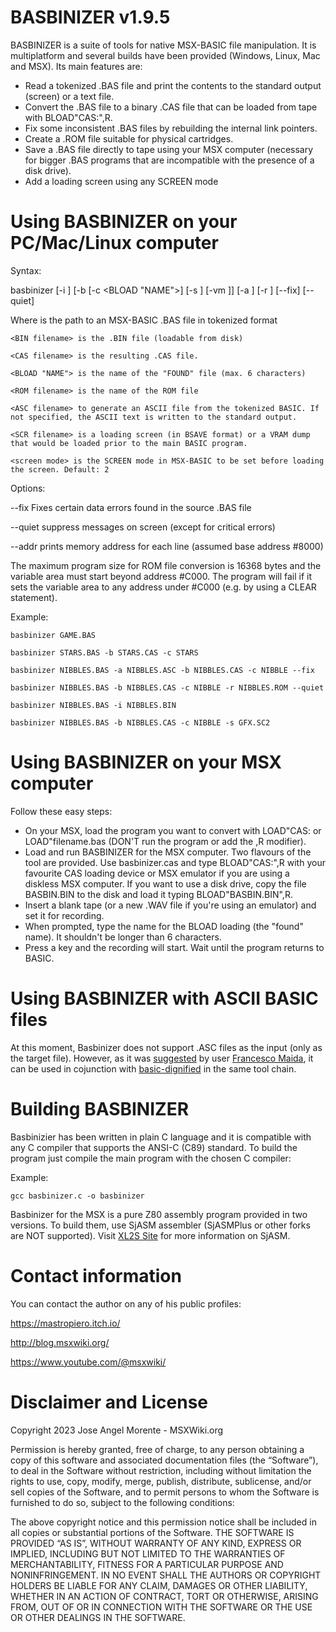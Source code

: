 BASBINIZER v1.9.5
=================

BASBINIZER is a suite of tools for native MSX-BASIC file manipulation. It is multiplatform and several builds have been provided (Windows, Linux, Mac and MSX).
Its main features are:

* Read a tokenized .BAS file and print the contents to the standard output (screen) or a text file.
* Convert the .BAS file to a binary .CAS file that can be loaded from tape with BLOAD"CAS:",R.
* Fix some inconsistent .BAS files by rebuilding the internal link pointers.
* Create a .ROM file suitable for physical cartridges.
* Save a .BAS file directly to tape using your MSX computer (necessary for bigger .BAS programs that are incompatible with the presence of a disk drive).
* Add a loading screen using any SCREEN mode


Using BASBINIZER on your PC/Mac/Linux computer
==============================================

Syntax:

basbinizer <inputfile> [-i <BIN filename>] [-b <CAS filename> [-c <BLOAD "NAME">] [-s <SCR loadfile>] [-vm <screen mode>]] [-a <ASC filename>] [-r <ROM filename>] [--fix] [--quiet]

Where
    <inputfile> is the path to an MSX-BASIC .BAS file in tokenized format

    <BIN filename> is the .BIN file (loadable from disk)

    <CAS filename> is the resulting .CAS file.

    <BLOAD "NAME"> is the name of the "FOUND" file (max. 6 characters)

    <ROM filename> is the name of the ROM file

    <ASC filename> to generate an ASCII file from the tokenized BASIC. If not specified, the ASCII text is written to the standard output.

    <SCR filename> is a loading screen (in BSAVE format) or a VRAM dump that would be loaded prior to the main BASIC program.

    <screen mode> is the SCREEN mode in MSX-BASIC to be set before loading the screen. Default: 2


Options:

--fix       Fixes certain data errors found in the source .BAS file

--quiet     suppress messages on screen (except for critical errors)

--addr      prints memory address for each line (assumed base address #8000)


The maximum program size for ROM file conversion is 16368 bytes and the variable area must start beyond address #C000. The program will fail if it sets the variable area to any address under #C000 (e.g. by using a CLEAR statement).

Example:

    basbinizer GAME.BAS

    basbinizer STARS.BAS -b STARS.CAS -c STARS
    
    basbinizer NIBBLES.BAS -a NIBBLES.ASC -b NIBBLES.CAS -c NIBBLE --fix

    basbinizer NIBBLES.BAS -b NIBBLES.CAS -c NIBBLE -r NIBBLES.ROM --quiet

    basbinizer NIBBLES.BAS -i NIBBLES.BIN

    basbinizer NIBBLES.BAS -b NIBBLES.CAS -c NIBBLE -s GFX.SC2
   

Using BASBINIZER on your MSX computer
=====================================

Follow these easy steps:

* On your MSX, load the program you want to convert with LOAD"CAS: or LOAD"filename.bas  (DON'T run the program or add the ,R modifier).
* Load and run BASBINIZER for the MSX computer. Two flavours of the tool are provided. Use basbinizer.cas and type BLOAD"CAS:",R with your favourite CAS loading device or MSX emulator if you are using a diskless MSX computer. If you want to use a disk drive, copy the file BASBIN.BIN to the disk and load it typing BLOAD"BASBIN.BIN",R.
* Insert a blank tape (or a new .WAV file if you're using an emulator) and set it for recording. 
* When prompted, type the name for the BLOAD loading (the "found" name). It shouldn't be longer than 6 characters.
* Press a key and the recording will start. Wait until the program returns to BASIC.


Using BASBINIZER with ASCII BASIC files
=======================================

At this moment, Basbinizer does not support .ASC files as the input (only as the target file). However, as it was [suggested](https://github.com/Colpocorto/basbinizer/issues/1#issuecomment-1779204571) by user [Francesco Maida](https://github.com/fmaida), it can be used in cojunction with [basic-dignified](https://github.com/farique1/basic-dignified) in the same tool chain.


Building BASBINIZER
===================

Basbinizier has been written in plain C language and it is compatible with any C compiler that supports the ANSI-C (C89) standard. To build the program just compile the main program with the chosen C compiler:

Example:

    gcc basbinizer.c -o basbinizer

Basbinizer for the MSX is a pure Z80 assembly program provided in two versions. To build them, use SjASM assembler (SjASMPlus or other forks are NOT supported). Visit [XL2S Site](https://www.xl2s.tk) for more information on SjASM.


Contact information
===================

You can contact the author on any of his public profiles:

https://mastropiero.itch.io/

http://blog.msxwiki.org/

https://www.youtube.com/@msxwiki/


Disclaimer and License
======================

Copyright 2023 Jose Angel Morente - MSXWiki.org

Permission is hereby granted, free of charge, to any person obtaining a copy of
this software and associated documentation files (the “Software”), to deal in
the Software without restriction, including without limitation the rights to
use, copy, modify, merge, publish, distribute, sublicense, and/or sell copies
of the Software, and to permit persons to whom the Software is furnished to do
so, subject to the following conditions:

The above copyright notice and this permission notice shall be included in all
copies or substantial portions of the Software.
THE SOFTWARE IS PROVIDED “AS IS”, WITHOUT WARRANTY OF ANY KIND, EXPRESS OR
IMPLIED, INCLUDING BUT NOT LIMITED TO THE WARRANTIES OF MERCHANTABILITY,
FITNESS FOR A PARTICULAR PURPOSE AND NONINFRINGEMENT. IN NO EVENT SHALL THE
AUTHORS OR COPYRIGHT HOLDERS BE LIABLE FOR ANY CLAIM, DAMAGES OR OTHER
LIABILITY, WHETHER IN AN ACTION OF CONTRACT, TORT OR OTHERWISE, ARISING FROM,
OUT OF OR IN CONNECTION WITH THE SOFTWARE OR THE USE OR OTHER DEALINGS IN THE
SOFTWARE.
